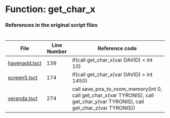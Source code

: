 # Function: get_char_x 
### References in the original script files

#

| File | Line Number | Reference code |
| --- | --- | --- |
| [havenadd.tsct](../../../out/havenadd.tsct#L139) | 139 | if(call get_char_x(var DAVID) < int 10) |
| [screen5.tsct](../../../out/screen5.tsct#L174) | 174 | if(call get_char_x(var DAVID) > int 1450) |
| [veranda.tsct](../../../out/veranda.tsct#L274) | 274 | call save_pos_to_room_memory(int 0, call get_char_x(var TYRONIS), call get_char_y(var TYRONIS), call get_char_z(var TYRONIS)) |
